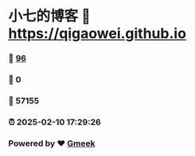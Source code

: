 # 小七的博客 :link: https://qigaowei.github.io 
### :page_facing_up: [96](https://qigaowei.github.io/tag.html) 
### :speech_balloon: 0 
### :hibiscus: 57155 
### :alarm_clock: 2025-02-10 17:29:26 
### Powered by :heart: [Gmeek](https://github.com/Meekdai/Gmeek)
